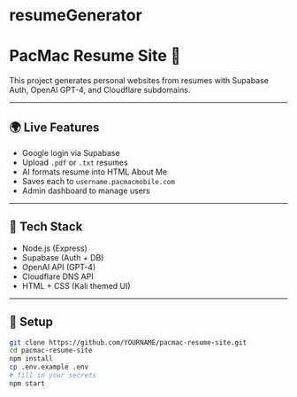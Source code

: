 # resumeGenerator

# PacMac Resume Site 🚐

This project generates personal websites from resumes with Supabase Auth, OpenAI GPT-4, and Cloudflare subdomains.

---

## 🌍 Live Features

- Google login via Supabase
- Upload `.pdf` or `.txt` resumes
- AI formats resume into HTML About Me
- Saves each to `username.pacmacmobile.com`
- Admin dashboard to manage users

---

## 🧠 Tech Stack

- Node.js (Express)
- Supabase (Auth + DB)
- OpenAI API (GPT-4)
- Cloudflare DNS API
- HTML + CSS (Kali themed UI)

---

## 🚀 Setup

```bash
git clone https://github.com/YOURNAME/pacmac-resume-site.git
cd pacmac-resume-site
npm install
cp .env.example .env
# fill in your secrets
npm start

